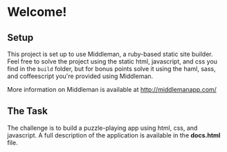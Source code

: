 # Welcome!

## Setup

This project is set up to use Middleman, a ruby-based static site
builder. Feel free to solve the project using the static html,
javascript, and css you find in the `build` folder, but for bonus points
solve it using the haml, sass, and coffeescript you're provided using
Middleman.

More information on Middleman is available at http://middlemanapp.com/

## The Task

The challenge is to build a puzzle-playing app using html, css, and
javascript. A full description of the application is available in the
**docs.html** file. 

